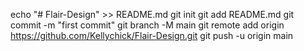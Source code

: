 echo "# Flair-Design" >> README.md
git init
git add README.md
git commit -m "first commit"
git branch -M main
git remote add origin https://github.com/Kellychick/Flair-Design.git
git push -u origin main

